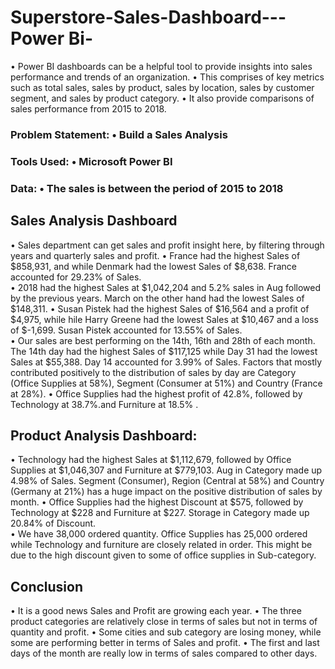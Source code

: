 # Superstore-Sales-Dashboard---Power Bi-


• Power BI dashboards can be a helpful tool to provide insights into sales performance and trends of an organization.
• This comprises of key metrics such as total sales, sales by product, sales by location, sales by customer segment, and sales by product category.
• It also provide comparisons of sales performance from 2015 to 2018.

### Problem Statement: • Build a Sales Analysis
### Tools Used: • Microsoft Power BI
### Data: • The sales is between the period of 2015 to 2018

## Sales Analysis Dashboard
•	Sales department can get sales and profit insight here, by filtering through years and quarterly sales and profit.
•	France had the highest Sales of $858,931, and while Denmark had the lowest Sales of $8,638.  France accounted for 29.23% of Sales.  
•	2018 had the highest Sales at $1,042,204 and 5.2% sales in Aug followed by the previous years. March on the other hand had the lowest Sales of $148,311. 
•	Susan Pistek had the highest Sales of $16,564 and a profit of $4,975, while hile Harry Greene had the lowest Sales at $10,467 and a loss of $-1,699. Susan Pistek accounted for 13.55% of Sales.  
•	Our sales are best performing on the 14th, 16th and 28th of each month. The 14th day had the highest Sales of $117,125 while Day 31 had the lowest Sales at $55,388. Day 14 accounted for 3.99% of Sales. Factors that mostly contributed positively to the distribution of sales by day are Category (Office Supplies at 58%), Segment (Consumer at 51%) and Country (France at 28%).
•	Office Supplies had the highest profit of 42.8%, followed by Technology at 38.7%.and Furniture at 18.5% .

## Product Analysis Dashboard:
•	Technology had the highest Sales at $1,112,679, followed by Office Supplies at $1,046,307 and Furniture at $779,103.  Aug in Category made up 4.98% of Sales.   Segment (Consumer), Region (Central at 58%) and Country (Germany at 21%) has a huge impact on the positive distribution of sales by month.
•	Office Supplies had the highest Discount at $575, followed by Technology at $228 and Furniture at $227.  Storage in Category made up 20.84% of Discount.  
•	We have 38,000 ordered quantity. Office Supplies has 25,000 ordered while Technology and furniture are closely related in order. This might be due to the high discount given to some of office supplies in Sub-category.

## Conclusion
• It is a good news Sales and Profit are growing each year.
• The three product categories are relatively close in terms of sales but not in terms of quantity and profit.
• Some cities and sub category are losing money, while some are performing better in terms of Sales and profit.
• The first and last days of the month are really low in terms of sales compared to other days.
